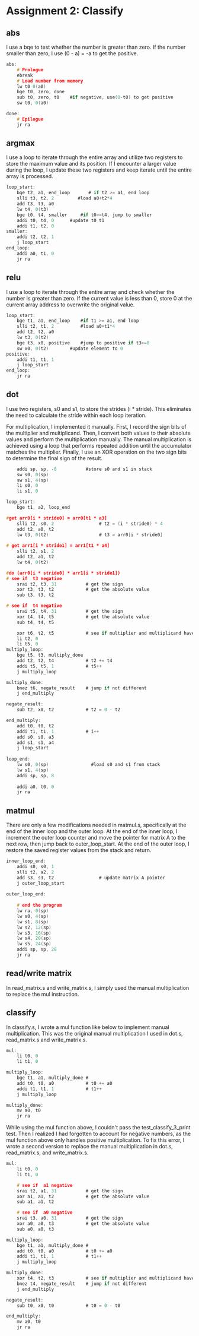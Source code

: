 # Assignment 2: Classify

## abs 
I use a bqe to test whether the number is greater than zero. If the number smaller than zero, I use (0 - a) = -a to get the positive.  
```c
abs:
    # Prologue
    ebreak
    # Load number from memory
    lw t0 0(a0)
    bge t0, zero, done
    sub t0, zero, t0	#if negative, use(0-t0) to get positive
    sw t0, 0(a0)

done:
    # Epilogue
    jr ra
```
## argmax 
I use a loop to iterate through the entire array and utilize two registers to store the maximum value and its position. If I encounter a larger value during the loop, I update these two registers and keep iterate until the entire array is processed.  
```c
loop_start:
    bge t2, a1, end_loop       # if t2 >= a1, end loop
    slli t3, t2, 2	       #load a0+t2*4
    add t3, t3, a0
    lw t4, 0(t3)
    bge t0, t4, smaller		#if t0>=t4, jump to smaller
    addi t0, t4, 0		#update t0 t1
    addi t1, t2, 0
smaller:
    addi t2, t2, 1
    j loop_start
end_loop:
    addi a0, t1, 0
    jr ra
```
## relu
I use a loop to iterate through the entire array and check whether the number is greater than zero. If the current value is less than 0, store 0 at the current array address to overwrite the original value. 
```c
loop_start:
    bge t1, a1, end_loop	#if t1 >= a1, end loop
    slli t2, t1, 2	        #load a0+t1*4
    add t2, t2, a0
    lw t3, 0(t2)
    bge t3, x0, positive	#jump to positive if t3>=0
    sw x0, 0(t2)		#update element to 0
positive:
    addi t1, t1, 1
    j loop_start
end_loop:
    jr ra
```
## dot
I use two registers, s0 and s1, to store the strides (i * stride). This eliminates the need to calculate the stride within each loop iteration.

For multiplication, I implemented it manually. First, I record the sign bits of the multiplier and multiplicand. Then, I convert both values to their absolute values and perform the multiplication manually. The manual multiplication is achieved using a loop that performs repeated addition until the accumulator matches the multiplier. Finally, I use an XOR operation on the two sign bits to determine the final sign of the result.
```c
    addi sp, sp, -8           #store s0 and s1 in stack  
    sw s0, 0(sp)                 
    sw s1, 4(sp)  
    li s0, 0
    li s1, 0

loop_start:
    bge t1, a2, loop_end

#get arr0[i * stride0] = arr0[t1 * a3]
    slli t2, s0, 2                 # t2 = (i * stride0) * 4
    add t2, a0, t2                  
    lw t3, 0(t2)                   # t3 = arr0[i * stride0]
    
# get arr1[i * stride1] = arr1[t1 * a4]
    slli t2, s1, 2                  
    add t2, a1, t2                  
    lw t4, 0(t2)                    

#do (arr0[i * stride0] * arr1[i * stride1])
# see if  t3 negative
    srai t2, t3, 31           # get the sign
    xor t3, t3, t2            # get the absolute value
    sub t3, t3, t2            

# see if  t4 negative
    srai t5, t4, 31           # get the sign
    xor t4, t4, t5            # get the absolute value
    sub t4, t4, t5            

    xor t6, t2, t5            # see if multiplier and multiplicand have different sign
    li t2, 0                   
    li t5, 0
multiply_loop:
    bge t5, t3, multiply_done  
    add t2, t2, t4            # t2 += t4
    addi t5, t5, 1            # t5++
    j multiply_loop            

multiply_done:
    bnez t6, negate_result    # jump if not different 
    j end_multiply

negate_result:
    sub t2, x0, t2            # t2 = 0 - t2

end_multiply: 
    add t0, t0, t2                 
    addi t1, t1, 1            # i++
    add s0, s0, a3
    add s1, s1, a4
    j loop_start
    
loop_end:
    lw s0, 0(sp)                #load s0 and s1 from stack
    lw s1, 4(sp)                
    addi sp, sp, 8              
    
    addi a0, t0, 0
    jr ra
```
## matmul
There are only a few modifications needed in matmul.s, specifically at the end of the inner loop and the outer loop. At the end of the inner loop, I increment the outer loop counter and move the pointer for matrix A to the next row, then jump back to outer_loop_start. At the end of the outer loop, I restore the saved register values from the stack and return.
```c
inner_loop_end:
    addi s0, s0, 1
    slli t2, a2, 2
    add s3, s3, t2                 # update matrix A pointer
    j outer_loop_start
    
outer_loop_end:
    
    # end the program
    lw ra, 0(sp)
    lw s0, 4(sp)
    lw s1, 8(sp)
    lw s2, 12(sp)
    lw s3, 16(sp)
    lw s4, 20(sp)
    lw s5, 24(sp)
    addi sp, sp, 28
    jr ra
```
## read/write matrix
In read_matrix.s and write_matrix.s, I simply used the manual multiplication to replace the mul instruction.
## classify
In classify.s, I wrote a mul function like below to implement manual multiplication. This was the original manual multiplication I used in dot.s, read_matrix.s and write_matrix.s.
```c
mul:
    li t0, 0                   
    li t1, 0                            

multiply_loop:
    bge t1, a1, multiply_done # 
    add t0, t0, a0            # t0 += a0
    addi t1, t1, 1            # t1++
    j multiply_loop            

multiply_done:
    mv a0, t0
    jr ra
```
While using the mul function above, I couldn't pass the test_classify_3_print test. Then I realized I had forgotten to account for negative numbers, as the mul function above only handles positive multiplication. To fix this error, I wrote a second version to replace the manual multiplication in dot.s, read_matrix.s, and write_matrix.s.
```c
mul:
    li t0, 0                   
    li t1, 0                  

    # see if  a1 negative
    srai t2, a1, 31           # get the sign
    xor a1, a1, t2            # get the absolute value
    sub a1, a1, t2            

    # see if  a0 negative
    srai t3, a0, 31           # get the sign
    xor a0, a0, t3            # get the absolute value
    sub a0, a0, t3            

multiply_loop:
    bge t1, a1, multiply_done # 
    add t0, t0, a0            # t0 += a0
    addi t1, t1, 1            # t1++
    j multiply_loop            

multiply_done:
    xor t4, t2, t3            # see if multiplier and multiplicand have different sign
    bnez t4, negate_result    # jump if not different 
    j end_multiply

negate_result:
    sub t0, x0, t0            # t0 = 0 - t0

end_multiply:
    mv a0, t0                  
    jr ra                     
```
